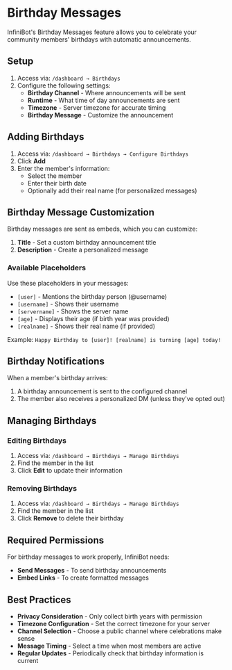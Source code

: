 # Birthday Messages

InfiniBot's Birthday Messages feature allows you to celebrate your community members' birthdays with automatic announcements.

## Setup

1. Access via: `/dashboard → Birthdays`
2. Configure the following settings:
   - **Birthday Channel** - Where announcements will be sent
   - **Runtime** - What time of day announcements are sent
   - **Timezone** - Server timezone for accurate timing
   - **Birthday Message** - Customize the announcement

## Adding Birthdays

1. Access via: `/dashboard → Birthdays → Configure Birthdays`
2. Click **Add**
3. Enter the member's information:
   - Select the member
   - Enter their birth date
   - Optionally add their real name (for personalized messages)

## Birthday Message Customization

Birthday messages are sent as embeds, which you can customize:
1. **Title** - Set a custom birthday announcement title
2. **Description** - Create a personalized message

### Available Placeholders

Use these placeholders in your messages:
- `[user]` - Mentions the birthday person (@username)
- `[username]` - Shows their username
- `[servername]` - Shows the server name
- `[age]` - Displays their age (if birth year was provided)
- `[realname]` - Shows their real name (if provided)

Example: `Happy Birthday to [user]! [realname] is turning [age] today!`

## Birthday Notifications

When a member's birthday arrives:
1. A birthday announcement is sent to the configured channel
2. The member also receives a personalized DM (unless they've opted out)

## Managing Birthdays

### Editing Birthdays
1. Access via: `/dashboard → Birthdays → Manage Birthdays`
2. Find the member in the list
3. Click **Edit** to update their information

### Removing Birthdays
1. Access via: `/dashboard → Birthdays → Manage Birthdays`
2. Find the member in the list
3. Click **Remove** to delete their birthday

## Required Permissions

For birthday messages to work properly, InfiniBot needs:
- **Send Messages** - To send birthday announcements
- **Embed Links** - To create formatted messages

## Best Practices

- **Privacy Consideration** - Only collect birth years with permission
- **Timezone Configuration** - Set the correct timezone for your server
- **Channel Selection** - Choose a public channel where celebrations make sense
- **Message Timing** - Select a time when most members are active
- **Regular Updates** - Periodically check that birthday information is current
